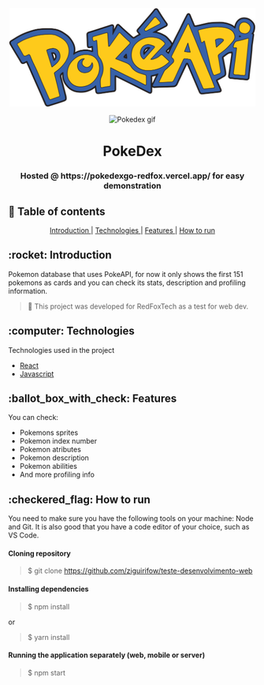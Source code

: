<div align="center">
	<img height="200" src="https://raw.githubusercontent.com/PokeAPI/media/master/logo/pokeapi.svg?sanitize=true" alt="PokeAPI">
</div>

<div align="center">

![Pokedex gif](https://github.com/ziguirifow/teste-desenvolvimento-web/blob/master/pokedex.gif)

</div>

<h1 align="center">PokeDex</h1>

<h3 align="center"> Hosted @ https://pokedexgo-redfox.vercel.app/ for easy demonstration </h3>

## :pushpin: Table of contents

<p align="center">
  <a href="#intro">Introduction </a>|
  <a href="#tech"> Technologies </a>|
  <a href="#features"> Features </a>|
  <a href="#install"> How to run</a>
</p>

<h2 id="intro">:rocket: Introduction</h2>
<p>
  Pokemon database that uses PokeAPI, for now it only shows the first 151 pokemons as cards and you can check its stats, description and profiling information.
</p>

> :rocket: This project was developed for RedFoxTech as a test for web dev.

<h2 id="tech">:computer: Technologies</h2>
<p>Technologies used in the project</p>
<ul>
  <li><a href="https://reactjs.org/">React</a></li>
  <li><a href="https://developer.mozilla.org/en-US/docs/Web/JavaScript/">Javascript</a></li>
</ul>

<h2 id="features">:ballot_box_with_check: Features</h2>
<p>You can check:</p>
<ul>
  <li>Pokemons sprites</li>
  <li>Pokemon index number</li>
  <li>Pokemon atributes</li>
  <li>Pokemon description</li>
  <li>Pokemon abilities</li>
  <li>And more profiling info</li>
</ul>

<h2 id="intro">:checkered_flag: How to run</h2>
<p>
  You need to make sure you have the following tools on your machine: Node and Git.
  It is also good that you have a code editor of your choice, such as VS Code.
</p>
<h4>Cloning repository</h4>

> \$ git clone https://github.com/ziguirifow/teste-desenvolvimento-web

<h4>Installing dependencies</h4>

> \$ npm install

<p>or</p>

> \$ yarn install

<h4>Running the application separately (web, mobile or server)</h4>

> \$ npm start
